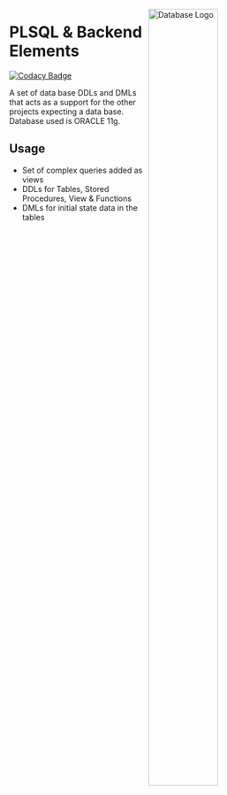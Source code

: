 <img src="https://cdn.worldvectorlogo.com/logos/amazon-database.svg"
     alt="Database Logo"
     style="float: right; margin-left: 10px; width:50%; height:60%" 
     width="20%"
     height="20%"
     align="right"/>

# PLSQL & Backend Elements

[![Codacy Badge](https://api.codacy.com/project/badge/Grade/3e23b3a326de4b08920eb2b78f3af654)](https://app.codacy.com/app/Vignesh-Durairaj/PLSQL-Elements?utm_source=github.com&utm_medium=referral&utm_content=Vignesh-Durairaj/PLSQL-Elements&utm_campaign=Badge_Grade_Dashboard)

A set of data base DDLs and DMLs that acts as a support for the other projects expecting a data base. Database used is ORACLE 11g.

## Usage
* Set of complex queries added as views
* DDLs for Tables, Stored Procedures, View & Functions
* DMLs for initial state data in the tables
